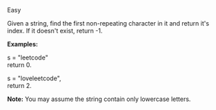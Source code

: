 Easy

Given a string, find the first non-repeating character in it and return it's index. If it doesn't exist, return -1.

**Examples:**

s = "leetcode"  
return 0.

s = "loveleetcode",  
return 2.

**Note:** You may assume the string contain only lowercase letters.
